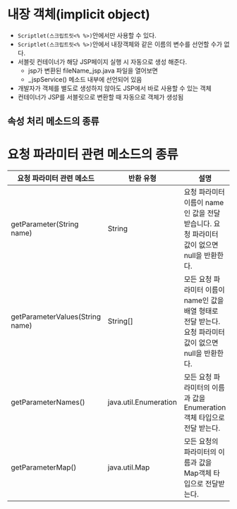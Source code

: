 # 내장 객체(implicit object)

- `Scriptlet(스크립트릿<% %>)`안에서만 사용할 수 있다.
- `Scriptlet(스크립트릿<% %>)`안에서 내장객체와 같은 이름의 변수를 선언할 수가 없다.
- 서블릿 컨테이너가 해당 JSP페이지 실행 시 자동으로 생성 해준다.
    - jsp가 변환된 fileName_jsp.java 파일을 열어보면 
    - _jspService() 메소드 내부에 선언되어 있음
- 개발자가 객체를 별도로 생성하지 않아도 JSP에서 바로 사용할 수 있는 객체
- 컨테이너가 JSP를 서블릿으로 변환할 때 자동으로 객체가 생성됨




## 속성 처리 메소드의 종류


# 요청 파라미터 관련 메소드의 종류

|요청 파라미터 관련 메소드|반환 유형|설명|
|----|----|----|
|getParameter(String name)|String|요청 파라미터 이름이 name인 값을 전달받습니다. 요청 파라미터 값이 없으면 null을 반환한다.|
|getParameterValues(String name)|String[]|모든 요청 파라미터 이름이 name인 값을 배열 형태로 전달 받는다. 요청 파라미터 값이 없으면 null을 반환한다.|
|getParameterNames()|java.util.Enumeration|모든 요청 파라미터의 이름과 값을 Enumeration객체 타입으로 전달 받는다. 
|getParameterMap()|java.util.Map|모든 요청의 파라미터의 이름과 값을 Map객체 타입으로 전달받는다.|   